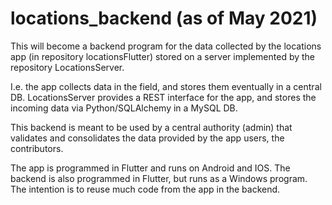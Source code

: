 # locations_backend (as of May 2021)

This will become a backend program for the data collected by the locations app (in repository locationsFlutter) stored on a server implemented by the repository LocationsServer.

I.e. the app collects data in the field, and stores them eventually in a central DB. LocationsServer provides a REST interface for the app, and stores the incoming data via Python/SQLAlchemy in a MySQL DB. 

This backend is meant to be used by a central authority (admin) that validates and consolidates the data provided by the app users, the contributors.

The app is programmed in Flutter and runs on Android and IOS.
The backend is also programmed in Flutter, but runs as a Windows program.
The intention is to reuse much code from the app in the backend.


